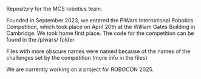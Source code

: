 Repository for the MCS robotics team.

Founded in September 2023, we entered the PiWars International Robotics Competition, which took place on April 20th at the William Gates Building in Cambridge. 
We took home first place. The code for the competition can be found in the /piwars/ folder. 

Files with more obscure names were named because of the names of the challenges set by the competition (more info in the files)


We are currently working on a project for ROBOCON 2025. 
